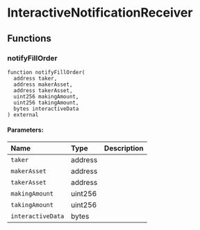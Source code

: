 # InteractiveNotificationReceiver





## Functions
### notifyFillOrder
```solidity
function notifyFillOrder(
  address taker,
  address makerAsset,
  address takerAsset,
  uint256 makingAmount,
  uint256 takingAmount,
  bytes interactiveData
) external
```


#### Parameters:
| Name | Type | Description                                                          |
| :--- | :--- | :------------------------------------------------------------------- |
|`taker` | address | 
|`makerAsset` | address | 
|`takerAsset` | address | 
|`makingAmount` | uint256 | 
|`takingAmount` | uint256 | 
|`interactiveData` | bytes | 


